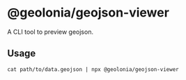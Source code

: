 # @geolonia/geojson-viewer

A CLI tool to preview geojson.

## Usage

```shell
cat path/to/data.geojson | npx @geolonia/geojson-viewer
```
